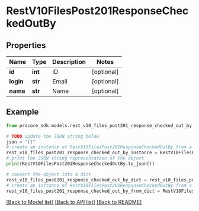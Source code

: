 # RestV10FilesPost201ResponseCheckedOutBy


## Properties

Name | Type | Description | Notes
------------ | ------------- | ------------- | -------------
**id** | **int** | ID | [optional] 
**login** | **str** | Email | [optional] 
**name** | **str** | Name | [optional] 

## Example

```python
from procore_sdk.models.rest_v10_files_post201_response_checked_out_by import RestV10FilesPost201ResponseCheckedOutBy

# TODO update the JSON string below
json = "{}"
# create an instance of RestV10FilesPost201ResponseCheckedOutBy from a JSON string
rest_v10_files_post201_response_checked_out_by_instance = RestV10FilesPost201ResponseCheckedOutBy.from_json(json)
# print the JSON string representation of the object
print(RestV10FilesPost201ResponseCheckedOutBy.to_json())

# convert the object into a dict
rest_v10_files_post201_response_checked_out_by_dict = rest_v10_files_post201_response_checked_out_by_instance.to_dict()
# create an instance of RestV10FilesPost201ResponseCheckedOutBy from a dict
rest_v10_files_post201_response_checked_out_by_from_dict = RestV10FilesPost201ResponseCheckedOutBy.from_dict(rest_v10_files_post201_response_checked_out_by_dict)
```
[[Back to Model list]](../README.md#documentation-for-models) [[Back to API list]](../README.md#documentation-for-api-endpoints) [[Back to README]](../README.md)


